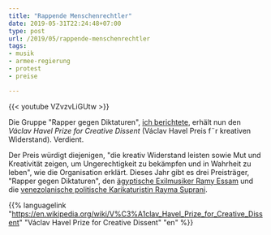 ```yaml
---
title: "Rappende Menschenrechtler"
date: 2019-05-31T22:24:48+07:00
type: post
url: /2019/05/rappende-menschenrechtler
tags:
- musik
- armee-regierung
- protest
- preise

---
```


{{< youtube VZvzvLiGUtw >}}

Die Gruppe "Rapper gegen Diktaturen", [ich berichtete](/2018/10/rappen-gegen-diktaturen), erh&auml;lt nun den *Václav Havel Prize for Creative Dissent* (Václav Havel Preis f&uml;r kreativen Widerstand). Verdient.

Der Preis würdigt diejenigen, "die kreativ Widerstand leisten sowie Mut und Kreativität zeigen, um Ungerechtigkeit zu bekämpfen und in Wahrheit zu leben", wie die Organisation erkl&auml;rt. Dieses Jahr gibt es drei Preistr&auml;ger, "Rapper gegen Diktaturen", den  [ägyptische Exilmusiker Ramy Essam](https://en.wikipedia.org/wiki/Ramy_Essam) und die [venezolanische politische Karikaturistin Rayma Suprani](https://www.raymasuprani.com/).

{{% languagelink "https://en.wikipedia.org/wiki/V%C3%A1clav_Havel_Prize_for_Creative_Dissent" "Václav Havel Prize for Creative Dissent" "en" %}}
